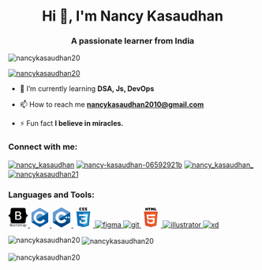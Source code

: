 <h1 align="center">Hi 👋, I'm Nancy Kasaudhan</h1>
<h3 align="center">A passionate learner from India</h3>

<p align="left"> <img src="https://komarev.com/ghpvc/?username=nancykasaudhan20&label=Profile%20views&color=0e75b6&style=flat" alt="nancykasaudhan20" /> </p>

<p align="left"> <a href="https://github.com/ryo-ma/github-profile-trophy"><img src="https://github-profile-trophy.vercel.app/?username=nancykasaudhan20" alt="nancykasaudhan20" /></a> </p>

- 🌱 I’m currently learning **DSA, Js, DevOps**

- 📫 How to reach me **nancykasaudhan2010@gmail.com**

- ⚡ Fun fact **I believe in miracles.**

<h3 align="left">Connect with me:</h3>
<p align="left">
<a href="https://twitter.com/nancy_kasaudhan" target="blank"><img align="center" src="https://raw.githubusercontent.com/rahuldkjain/github-profile-readme-generator/master/src/images/icons/Social/twitter.svg" alt="nancy_kasaudhan" height="30" width="40" /></a>
<a href="https://linkedin.com/in/nancy-kasaudhan-06592921b" target="blank"><img align="center" src="https://raw.githubusercontent.com/rahuldkjain/github-profile-readme-generator/master/src/images/icons/Social/linked-in-alt.svg" alt="nancy-kasaudhan-06592921b" height="30" width="40" /></a>
<a href="https://instagram.com/nancy_kasaudhan_" target="blank"><img align="center" src="https://raw.githubusercontent.com/rahuldkjain/github-profile-readme-generator/master/src/images/icons/Social/instagram.svg" alt="nancy_kasaudhan_" height="30" width="40" /></a>
<a href="https://www.hackerrank.com/nancykasaudhan21" target="blank"><img align="center" src="https://raw.githubusercontent.com/rahuldkjain/github-profile-readme-generator/master/src/images/icons/Social/hackerrank.svg" alt="nancykasaudhan21" height="30" width="40" /></a>
</p>

<h3 align="left">Languages and Tools:</h3>
<p align="left"> <a href="https://getbootstrap.com" target="_blank" rel="noreferrer"> <img src="https://raw.githubusercontent.com/devicons/devicon/master/icons/bootstrap/bootstrap-plain-wordmark.svg" alt="bootstrap" width="40" height="40"/> </a> <a href="https://www.cprogramming.com/" target="_blank" rel="noreferrer"> <img src="https://raw.githubusercontent.com/devicons/devicon/master/icons/c/c-original.svg" alt="c" width="40" height="40"/> </a> <a href="https://www.w3schools.com/cpp/" target="_blank" rel="noreferrer"> <img src="https://raw.githubusercontent.com/devicons/devicon/master/icons/cplusplus/cplusplus-original.svg" alt="cplusplus" width="40" height="40"/> </a> <a href="https://www.w3schools.com/css/" target="_blank" rel="noreferrer"> <img src="https://raw.githubusercontent.com/devicons/devicon/master/icons/css3/css3-original-wordmark.svg" alt="css3" width="40" height="40"/> </a> <a href="https://www.figma.com/" target="_blank" rel="noreferrer"> <img src="https://www.vectorlogo.zone/logos/figma/figma-icon.svg" alt="figma" width="40" height="40"/> </a> <a href="https://git-scm.com/" target="_blank" rel="noreferrer"> <img src="https://www.vectorlogo.zone/logos/git-scm/git-scm-icon.svg" alt="git" width="40" height="40"/> </a> <a href="https://www.w3.org/html/" target="_blank" rel="noreferrer"> <img src="https://raw.githubusercontent.com/devicons/devicon/master/icons/html5/html5-original-wordmark.svg" alt="html5" width="40" height="40"/> </a> <a href="https://www.adobe.com/in/products/illustrator.html" target="_blank" rel="noreferrer"> <img src="https://www.vectorlogo.zone/logos/adobe_illustrator/adobe_illustrator-icon.svg" alt="illustrator" width="40" height="40"/> </a> <a href="https://www.adobe.com/products/xd.html" target="_blank" rel="noreferrer"> <img src="https://cdn.worldvectorlogo.com/logos/adobe-xd.svg" alt="xd" width="40" height="40"/> </a> </p>

<p><img align="left" src="https://github-readme-stats.vercel.app/api/top-langs?username=nancykasaudhan20&show_icons=true&locale=en&layout=compact" alt="nancykasaudhan20" /></p>

<p>&nbsp;<img align="center" src="https://github-readme-stats.vercel.app/api?username=nancykasaudhan20&show_icons=true&locale=en" alt="nancykasaudhan20" /></p>

<p><img align="center" src="https://github-readme-streak-stats.herokuapp.com/?user=nancykasaudhan20&" alt="nancykasaudhan20" /></p>
